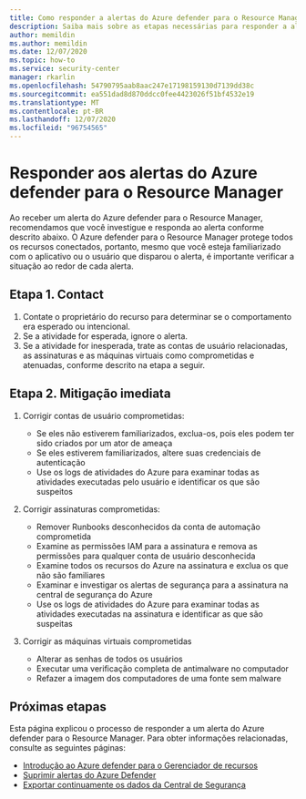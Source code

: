 ```yaml
---
title: Como responder a alertas do Azure defender para o Resource Manager
description: Saiba mais sobre as etapas necessárias para responder a alertas do Azure defender para o Resource Manager
author: memildin
ms.author: memildin
ms.date: 12/07/2020
ms.topic: how-to
ms.service: security-center
manager: rkarlin
ms.openlocfilehash: 54790795aab8aac247e17198159130d7139dd38c
ms.sourcegitcommit: ea551dad8d870ddcc0fee4423026f51bf4532e19
ms.translationtype: MT
ms.contentlocale: pt-BR
ms.lasthandoff: 12/07/2020
ms.locfileid: "96754565"
---
```

# <a name="respond-to-azure-defender-for-resource-manager-alerts"></a>Responder aos alertas do Azure defender para o Resource Manager

Ao receber um alerta do Azure defender para o Resource Manager, recomendamos que você investigue e responda ao alerta conforme descrito abaixo. O Azure defender para o Resource Manager protege todos os recursos conectados, portanto, mesmo que você esteja familiarizado com o aplicativo ou o usuário que disparou o alerta, é importante verificar a situação ao redor de cada alerta.  


## <a name="step-1-contact"></a>Etapa 1. Contact

1. Contate o proprietário do recurso para determinar se o comportamento era esperado ou intencional.
1. Se a atividade for esperada, ignore o alerta.
1. Se a atividade for inesperada, trate as contas de usuário relacionadas, as assinaturas e as máquinas virtuais como comprometidas e atenuadas, conforme descrito na etapa a seguir.

## <a name="step-2-immediate-mitigation"></a>Etapa 2. Mitigação imediata 

1. Corrigir contas de usuário comprometidas:
    - Se eles não estiverem familiarizados, exclua-os, pois eles podem ter sido criados por um ator de ameaça
    - Se eles estiverem familiarizados, altere suas credenciais de autenticação
    - Use os logs de atividades do Azure para examinar todas as atividades executadas pelo usuário e identificar os que são suspeitos

1. Corrigir assinaturas comprometidas:
    - Remover Runbooks desconhecidos da conta de automação comprometida
    - Examine as permissões IAM para a assinatura e remova as permissões para qualquer conta de usuário desconhecida
    - Examine todos os recursos do Azure na assinatura e exclua os que não são familiares
    - Examinar e investigar os alertas de segurança para a assinatura na central de segurança do Azure
    - Use os logs de atividades do Azure para examinar todas as atividades executadas na assinatura e identificar as que são suspeitas

1. Corrigir as máquinas virtuais comprometidas
    - Alterar as senhas de todos os usuários
    - Executar uma verificação completa de antimalware no computador
    - Refazer a imagem dos computadores de uma fonte sem malware


## <a name="next-steps"></a>Próximas etapas

Esta página explicou o processo de responder a um alerta do Azure defender para o Resource Manager. Para obter informações relacionadas, consulte as seguintes páginas:

- [Introdução ao Azure defender para o Gerenciador de recursos](defender-for-resource-manager-introduction.md)
- [Suprimir alertas do Azure Defender](alerts-suppression-rules.md)
- [Exportar continuamente os dados da Central de Segurança](continuous-export.md)